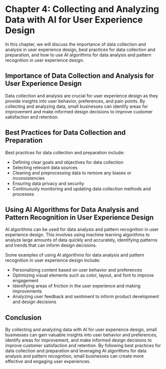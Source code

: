 Chapter 4: Collecting and Analyzing Data with AI for User Experience Design
===========================================================================

In this chapter, we will discuss the importance of data collection and analysis in user experience design, best practices for data collection and preparation, and how to use AI algorithms for data analysis and pattern recognition in user experience design.

Importance of Data Collection and Analysis for User Experience Design
---------------------------------------------------------------------

Data collection and analysis are crucial for user experience design as they provide insights into user behavior, preferences, and pain points. By collecting and analyzing data, small businesses can identify areas for improvement and make informed design decisions to improve customer satisfaction and retention.

Best Practices for Data Collection and Preparation
--------------------------------------------------

Best practices for data collection and preparation include:

* Defining clear goals and objectives for data collection
* Selecting relevant data sources
* Cleaning and preprocessing data to remove any biases or inconsistencies
* Ensuring data privacy and security
* Continuously monitoring and updating data collection methods and processes

Using AI Algorithms for Data Analysis and Pattern Recognition in User Experience Design
---------------------------------------------------------------------------------------

AI algorithms can be used for data analysis and pattern recognition in user experience design. This involves using machine learning algorithms to analyze large amounts of data quickly and accurately, identifying patterns and trends that can inform design decisions.

Some examples of using AI algorithms for data analysis and pattern recognition in user experience design include:

* Personalizing content based on user behavior and preferences
* Optimizing visual elements such as color, layout, and font to improve engagement
* Identifying areas of friction in the user experience and making improvements
* Analyzing user feedback and sentiment to inform product development and design decisions

Conclusion
----------

By collecting and analyzing data with AI for user experience design, small businesses can gain valuable insights into user behavior and preferences, identify areas for improvement, and make informed design decisions to improve customer satisfaction and retention. By following best practices for data collection and preparation and leveraging AI algorithms for data analysis and pattern recognition, small businesses can create more effective and engaging user experiences.
